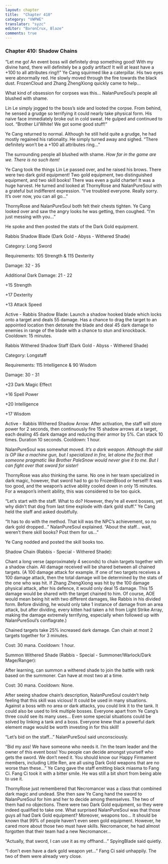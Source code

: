 ```yaml
---
layout: chapter
title:  "Chapter 410"
category: "VWPWE"
translator: "syzc"
editor: "BaronCrux, Blaze"
comments: true
---
```


### Chapter 410: Shadow Chains

“Let me go! An event boss will definitely drop something good! With my divine hand, there will definitely be a godly artifact! It will at least have a +100 to all attributes ring!!” Ye Cang squirmed like a caterpillar. His two eyes were abnormally red. He slowly moved through the fire towards the black dust. FrozenCloud and Zhang ZhengXiong quickly came to help...

What kind of obsession for corpses was this… NalanPureSoul’s people all blushed with shame.

Lin Le simply jogged to the boss’s side and looted the corpse. From behind, he sensed a grudge so terrifying it could nearly take physical form. His naive face immediately broke out in cold sweat. He gulped and continued to loot. “Brother Lil’White! We got some good stuff!”

Ye Cang returned to normal. Although he still held quite a grudge, he had mostly regained his rationality. He simply turned away and sighed. “There definitely won’t be a +100 all attributes ring...”

The surrounding people all blushed with shame. *How far in the game are we. There is no such item!*

Ye Cang took the things Lin Le passed over, and he raised his brows. There were two dark gold equipment! Two gold equipment, two distinguished equipment, and two skill books! There was even a guild charter! It was a huge harvest. He turned and looked at ThornyRose and NalanPureSoul with a grateful but indifferent expression. “I’ve troubled everyone. Really sorry. It’s over now, you can all go...”

ThornyRose and NalanPureSoul both felt their chests tighten. Ye Cang looked over and saw the angry looks he was getting, then coughed. “I’m just messing with you...”

He spoke and then posted the stats of the Dark Gold equipment.

Rabbis Shadow Blade (Dark Gold - Abyss - Withered Shade)

Category: Long Sword

Requirements: 105 Strength & 115 Dexterity

Damage: 32 - 35

Additional Dark Damage: 21 - 22

+15 Strength

+17 Dexterity

+13 Attack Speed

Active - Rabbis Shadow Blade: Launch a shadow hooked blade which locks onto a target and deals 55 damage. Has a chance to drag the target to an appointed location then detonate the blade and deal 45 dark damage to enemies in range of the blade with a chance to stun and knockback. Cooldown: 15 minutes.

Rabbis Withered Shadow Staff (Dark Gold - Abyss - Withered Shade)

Category: Longstaff

Requirements: 115 Intelligence & 90 Wisdom

Damage: 30 - 31

+23 Dark Magic Effect

+16 Spell Power

+20 Intelligence

+17 Wisdom

Active - Rabbis Withered Shadow Arrow: After activation, the staff will store power for 2 seconds, then continuously fire 15 shadow arrows at a target, each dealing 45 dark damage and reducing their armor by 5%. Can stack 10 times. Duration 10 seconds. Cooldown: 1 hour.

NalanPureSoul was somewhat moved. *It’s a dark weapon. Although the skill is OP like a machine gun, but I specialized in fire, let alone the fact that someone pragmatic like Brother PaleSnow would never give it to me. But I can fight over that sword for sister!* 

ThornyRose was also thinking the same. No one in her team specialized in dark magic, however, that sword had to go to FrozenBlood or herself! It was too good, and the weapon’s active ability cooled down in only 15 minutes. For a weapon’s inherit ability, this was considered to be too quick. 

“Let’s start with the staff. What to do? However, they’re all event bosses, yet why didn’t that dog from last time explode with dark gold stuff.” Ye Cang held the staff and asked doubtfully.

“It has to do with the method. That kill was the NPC’s achievement, so no dark gold dropped...” NalanPureSoul explained. “About the staff… wait, weren’t there skill books? Post them for us...”

Ye Cang nodded and posted the skill books too.

Shadow Chain (Rabbis - Special - Withered Shade): 

Chant a long verse (approximately 4 seconds) to chain targets together with a shadow chain. All damage received will be shared between all chained targets. (A 100 damage attack for example. If one of two targets receives a 100 damage attack, then the total damage will be determined by the stats of the one who was hit. If Zhang ZhengXiong was hit by the 100 damage physical attack, after his defence, it would only deal 15 damage. This 15 damage would be shared with the target chained to him. Of course, AOE would mean being hit with two different damages, like Rabbis in his divided form. Before dividing, he would only take 1 instance of damage from an area attack, but after dividing, every kitten had taken a hit from Light Strike Array, making the damage extremely terrifying, especially when followed up with NalanPureSoul’s conflagrate.) 

Chained targets take 25% increased dark damage. Can chain at most 2 targets together for 3 minutes. 

Cost: 30 mana. Cooldown: 1 hour.

Summon Withered Shade (Rabbis - Special - Summoner/Warlock/Dark Mage/Ranger): 

After learning, can summon a withered shade to join the battle with rank based on the summoner. Can have at most two at a time. 

Cost: 30 mana. Cooldown: None.

After seeing shadow chain’s description, NalanPureSoul couldn’t help feeling that this skill was vicious! It could be used in many situations. Against a boss with no area or dark attacks, you could link it to the tank. It could also be used to link multiple bosses. Everyone apart from Ye Cang’s three could see its many uses… Even some special situations could be solved by linking a tank and a boss. Everyone knew that a powerful dark element mage would be worth investing in for this skill!

“Let’s bid on the staff...” NalanPureSoul said unconsciously.

“Bid my ass! We have someone who needs it. I’m the team leader and the owner of this event boss! You people can decide amongst yourself who gets the sword. We don’t need it. You should know our Happy Firmament members, including Little Ren, are all using Dark Gold weapons that are no worse than these...” Ye Cang gave the staff emitting black miasma to Fang Ci. Fang Ci took it with a bitter smile. He was still a bit short from being able to use it. 

ThornyRose just remembered that Necromancer was a class that combined dark magic and undead. She then saw Ye Cang hand the sword to NalanPureSoul for him and her to decide among themselves. The two of them had no objections. There were two Dark Gold equipment, so they were indeed qualified to take one. What surprised NalanPureSoul was that those guys all had Dark Gold equipment? Moreover, weapons too… It should be known that 99% of people haven’t even seen gold equipment. However, he cared more about those two must have skills. Necromancer, he had almost forgotten that their team had a new Necromancer...

“Actually, that sword, I can use it as my offhand...” SpyingBlade said quietly.

“I don’t even have a dark gold weapon yet...” Fang Ci said unhappily. The two of them were already very close.
